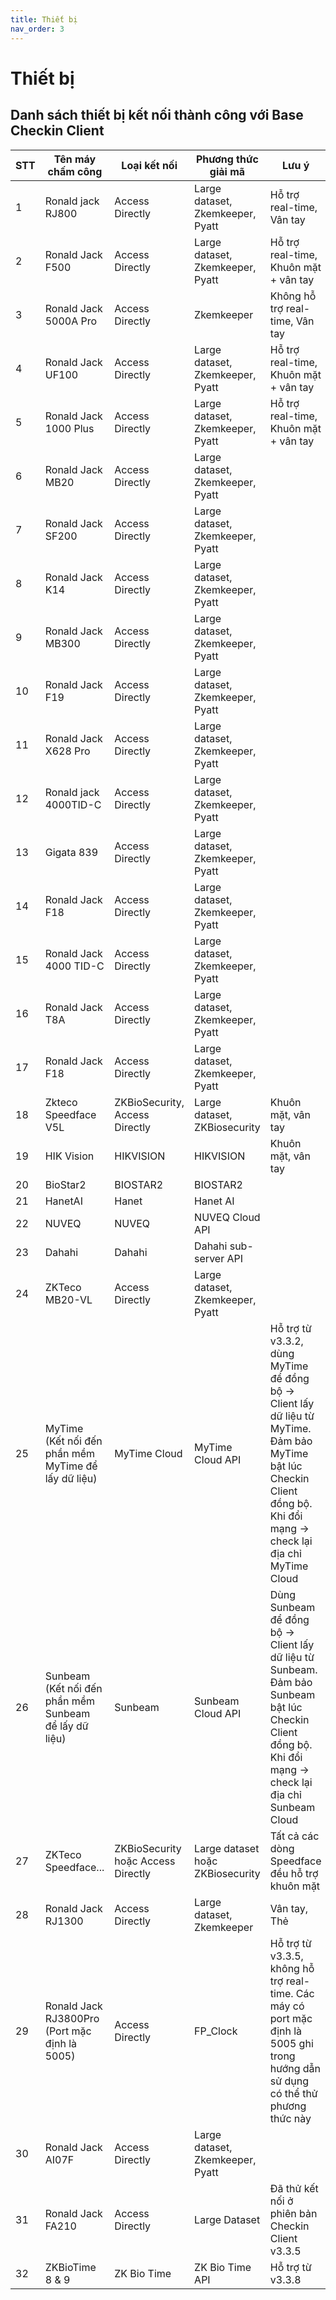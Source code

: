 ```yaml
---
title: Thiết bị
nav_order: 3
---
```


# Thiết bị

## Danh sách thiết bị kết nối thành công với Base Checkin Client

 | STT | Tên máy chấm công                                     | Loại kết nối                       | Phương thức giải mã              | Lưu ý                                                                                                                                                                   |
 | --- | ----------------------------------------------------- | ---------------------------------- | -------------------------------- | ----------------------------------------------------------------------------------------------------------------------------------------------------------------------- |
 | 1   | Ronald jack RJ800                                     | Access Directly                    | Large dataset, Zkemkeeper, Pyatt | Hỗ trợ real-time, Vân tay                                                                                                                                               |
 | 2   | Ronald Jack F500                                      | Access Directly                    | Large dataset, Zkemkeeper, Pyatt | Hỗ trợ real-time, Khuôn mặt + vân tay                                                                                                                                   |
 | 3   | Ronald Jack 5000A Pro                                 | Access Directly                    | Zkemkeeper                       | Không hỗ trợ real-time, Vân tay                                                                                                                                         |
 | 4   | Ronald Jack UF100                                     | Access Directly                    | Large dataset, Zkemkeeper, Pyatt | Hỗ trợ real-time, Khuôn mặt + vân tay                                                                                                                                   |
 | 5   | Ronald Jack 1000 Plus                                 | Access Directly                    | Large dataset, Zkemkeeper, Pyatt | Hỗ trợ real-time, Khuôn mặt + vân tay                                                                                                                                   |
 | 6   | Ronald Jack MB20                                      | Access Directly                    | Large dataset, Zkemkeeper, Pyatt |                                                                                                                                                                         |
 | 7   | Ronald Jack SF200                                     | Access Directly                    | Large dataset, Zkemkeeper, Pyatt |                                                                                                                                                                         |
 | 8   | Ronald Jack K14                                       | Access Directly                    | Large dataset, Zkemkeeper, Pyatt |                                                                                                                                                                         |
 | 9   | Ronald Jack MB300                                     | Access Directly                    | Large dataset, Zkemkeeper, Pyatt |                                                                                                                                                                         |
 | 10  | Ronald Jack F19                                       | Access Directly                    | Large dataset, Zkemkeeper, Pyatt |                                                                                                                                                                         |
 | 11  | Ronald Jack X628 Pro                                  | Access Directly                    | Large dataset, Zkemkeeper, Pyatt |                                                                                                                                                                         |
 | 12  | Ronald jack 4000TID-C                                 | Access Directly                    | Large dataset, Zkemkeeper, Pyatt |                                                                                                                                                                         |
 | 13  | Gigata 839                                            | Access Directly                    | Large dataset, Zkemkeeper, Pyatt |                                                                                                                                                                         |
 | 14  | Ronald Jack F18                                       | Access Directly                    | Large dataset, Zkemkeeper, Pyatt |                                                                                                                                                                         |
 | 15  | Ronald Jack 4000 TID-C                                | Access Directly                    | Large dataset, Zkemkeeper, Pyatt |                                                                                                                                                                         |
 | 16  | Ronald Jack T8A                                       | Access Directly                    | Large dataset, Zkemkeeper, Pyatt |                                                                                                                                                                         |
 | 17  | Ronald Jack F18                                       | Access Directly                    | Large dataset, Zkemkeeper, Pyatt |                                                                                                                                                                         |
 | 18  | Zkteco Speedface V5L                                  | ZKBioSecurity, Access Directly     | Large dataset, ZKBiosecurity     | Khuôn mặt, vân tay                                                                                                                                                      |
 | 19  | HIK Vision                                            | HIKVISION                          | HIKVISION                        | Khuôn mặt, vân tay                                                                                                                                                      |
 | 20  | BioStar2                                              | BIOSTAR2                           | BIOSTAR2                         |                                                                                                                                                                         |
 | 21  | HanetAI                                               | Hanet                              | Hanet AI                         |                                                                                                                                                                         |
 | 22  | NUVEQ                                                 | NUVEQ                              | NUVEQ Cloud API                  |                                                                                                                                                                         |
 | 23  | Dahahi                                                | Dahahi                             | Dahahi sub-server API            |                                                                                                                                                                         |
 | 24  | ZKTeco MB20-VL                                        | Access Directly                    | Large dataset, Zkemkeeper, Pyatt |                                                                                                                                                                         |
 | 25  | MyTime (Kết nối đến phần mềm MyTime để lấy dữ liệu)   | MyTime Cloud                       | MyTime Cloud API                 | Hỗ trợ từ v3.3.2, dùng MyTime để đồng bộ -> Client lấy dữ liệu từ MyTime. Đảm bảo MyTime bật lúc Checkin Client đồng bộ. Khi đổi mạng -> check lại địa chỉ MyTime Cloud |
 | 26  | Sunbeam (Kết nối đến phần mềm Sunbeam để lấy dữ liệu) | Sunbeam                            | Sunbeam Cloud API                | Dùng Sunbeam để đồng bộ -> Client lấy dữ liệu từ Sunbeam. Đảm bảo Sunbeam bật lúc Checkin Client đồng bộ. Khi đổi mạng -> check lại địa chỉ Sunbeam Cloud               |
 | 27  | ZKTeco Speedface...                                   | ZKBioSecurity hoặc Access Directly | Large dataset hoặc ZKBiosecurity | Tất cả các dòng Speedface đều hỗ trợ khuôn mặt                                                                                                                          |
 | 28  | Ronald Jack RJ1300                                    | Access Directly                    | Large dataset, Zkemkeeper        | Vân tay, Thẻ                                                                                                                                                            |
 | 29  | Ronald Jack RJ3800Pro (Port mặc định là 5005)         | Access Directly                    | FP_Clock                         | Hỗ trợ từ v3.3.5, không hỗ trợ real-time. Các máy có port mặc định là 5005 ghi trong hướng dẫn sử dụng có thể thử phương thức này                                       |
 | 30  | Ronald Jack AI07F                                     | Access Directly                    | Large dataset, Zkemkeeper, Pyatt |                                                                                                                                                                         |
 | 31  | Ronald Jack FA210                                     | Access Directly                    | Large Dataset                    | Đã thử kết nối ở phiên bản Checkin Client v3.3.5                                                                                                                        |
 | 32  | ZKBioTime 8 & 9                                       | ZK Bio Time                        | ZK Bio Time API                  | Hỗ trợ từ v3.3.8                                                                                                                                                        |